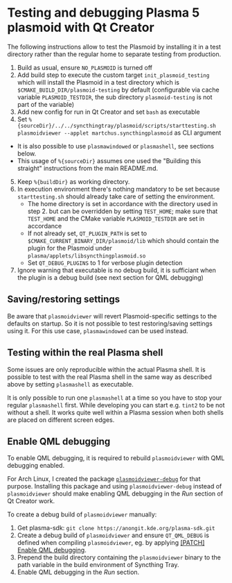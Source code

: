 # Testing and debugging Plasma 5 plasmoid with Qt Creator

The following instructions allow to test the Plasmoid by installing it in a test directory
rather than the regular home to separate testing from production.

1. Build as usual, ensure `NO_PLASMOID` is turned off
2. Add build step to execute the custom target `init_plasmoid_testing` which
   will install the Plasmoid in a test directory which is `$CMAKE_BUILD_DIR/plasmoid-testing`
   by default (configurable via cache variable `PLASMOID_TESTDIR`, the sub directory
   `plasmoid-testing` is not part of the variable)
3. Add new config for run in Qt Creator and set `bash` as executable
4. Set `%{sourceDir}/../../syncthingtray/plasmoid/scripts/starttesting.sh plasmoidviewer --applet martchus.syncthingplasmoid`
   as CLI argument
  * It is also possible to use `plasmawindowed` or `plasmashell`, see sections below.
  * This usage of `%{sourceDir}` assumes one used the "Building this straight" instructions
    from the main README.md.
5. Keep `%{buildDir}` as working directory.
6. In execution environment there's nothing mandatory to be set because `starttesting.sh` should
   already take care of setting the environment.
    * The home directory is set in accordance with the directory used in step 2. but can be overridden
      by setting `TEST_HOME`; make sure that `TEST_HOME` and the CMake variable `PLASMOID_TESTDIR` are
      set in accordance
    * If not already set, `QT_PLUGIN_PATH` is set to `$CMAKE_CURRENT_BINARY_DIR/plasmoid/lib` which
      should contain the plugin for the Plasmoid under `plasma/applets/libsyncthingplasmoid.so`
    * Set `QT_DEBUG_PLUGINS` to 1 for verbose plugin detection
7. Ignore warning that executable is no debug build, it is sufficiant when
   the plugin is a debug build (see next section for QML debugging)

## Saving/restoring settings

Be aware that `plasmoidviewer` will revert Plasmoid-specific settings to the defaults on
startup. So it is not possible to test restoring/saving settings using it.
For this use case, `plasmawindowed` can be used instead.

## Testing within the real Plasma shell

Some issues are only reproducible within the actual Plasma shell. It is possible to test
with the real Plasma shell in the same way as described above by setting `plasmashell` as
executable.

It is only possible to run one `plasmashell` at a time so you have to stop your regular
`plasmashell` first. While developing you can start e.g. `tint2` to be not without a shell.
It works quite well within a Plasma session when both shells are placed on different screen
edges.

## Enable QML debugging

To enable QML debugging, it is required to rebuild `plasmoidviewer` with QML debugging
enabled.

For Arch Linux, I created the package
[`plasmoidviewer-debug`](https://github.com/Martchus/PKGBUILDs/tree/master/plasmoidviewer-debug/default)
for that purpose. Installing this package and using `plasmoidviewer-debug` instead of `plasmoidviewer`
should make enabling QML debugging in the *Run* section of Qt Creator work.

To create a debug build of `plasmoidviewer` manually:

1. Get plasma-sdk: `git clone https://anongit.kde.org/plasma-sdk.git`
2. Create a debug build of `plasmoidviewer` and ensure `QT_QML_DEBUG` is defined when
   compiling `plasmoidviewer`, eg. by applying
   [[PATCH] Enable QML debugging](https://raw.githubusercontent.com/Martchus/PKGBUILDs/master/plasmoidviewer-debug/default/0001-Enable-QML-debugging.patch).
3. Prepend the build directory containing the `plasmoidviewer` binary to the path variable
   in the build environment of Syncthing Tray.
4. Enable QML debugging in the *Run* section.
